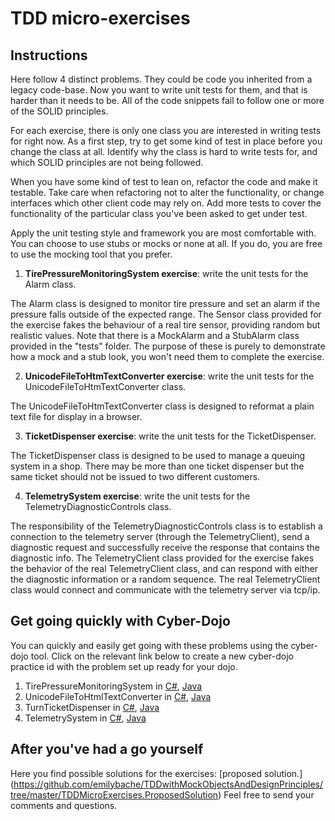 # TDD micro-exercises

## Instructions

Here follow 4 distinct problems. They could be code you inherited from a legacy code-base. Now you want to write unit tests for them, and that is harder than it needs to be. All of the code snippets fail to follow one or more of the SOLID principles.

For each exercise, there is only one class you are interested in writing tests for right now. As a first step, try to get some kind of test in place before you change the class at all. Identify why the class is hard to write tests for, and which SOLID principles are not being followed. 

When you have some kind of test to lean on, refactor the code and make it testable. Take care when refactoring not to alter the functionality, or change interfaces which other client code may rely on. Add more tests to cover the functionality of the particular class you've been asked to get under test. 

Apply the unit testing style and framework you are most comfortable with. You can choose to use stubs or mocks or none at all. If you do, you are free to use the mocking tool that you prefer.

1. **TirePressureMonitoringSystem exercise**:  write the unit tests for the Alarm class.

The Alarm class is designed to monitor tire pressure and set an alarm if the pressure falls outside of the expected range. The Sensor class provided for the exercise fakes the behaviour of a real tire sensor, providing random but realistic values. Note that there is a MockAlarm and a StubAlarm class provided in the "tests" folder. The purpose of these is purely to demonstrate how a mock and a stub look, you won't need them to complete the exercise.

2. **UnicodeFileToHtmTextConverter exercise**: write the unit tests for the UnicodeFileToHtmTextConverter class.

The UnicodeFileToHtmTextConverter class is designed to reformat a plain text file for display in a browser.

3. **TicketDispenser exercise**: write the unit tests for the TicketDispenser.

The TicketDispenser class is designed to be used to manage a queuing system in a shop. There may be more than one ticket dispenser but the same ticket should not be issued to two different customers.

4. **TelemetrySystem exercise**: write the unit tests for the TelemetryDiagnosticControls class.

The responsibility of the TelemetryDiagnosticControls class is to establish a connection to the telemetry server (through the TelemetryClient), send a diagnostic request and successfully receive the response that contains the diagnostic info. The TelemetryClient class provided for the exercise fakes the behavior of the real TelemetryClient class, and can respond with either the diagnostic information or a random sequence. The real TelemetryClient class would connect and communicate with the telemetry server via tcp/ip.

## Get going quickly with Cyber-Dojo

You can quickly and easily get going with these problems using the cyber-dojo tool. Click on the relevant link below
to create a new cyber-dojo practice id with the problem set up ready for your dojo.

1. TirePressureMonitoringSystem in [C#](http://cyber-dojo.com/forker/fork/634DA0F51B?avatar=zebra&tag=12), [Java](http://cyber-dojo.com/forker/fork/367B6155BD?avatar=buffalo&tag=4)
2. UnicodeFileToHtmlTextConverter in [C#](http://cyber-dojo.com/forker/fork/D98B8E5B4B?avatar=moose&tag=8), [Java](http://cyber-dojo.com/forker/fork/6ADDD13EDF?avatar=elephant&tag=4)
3. TurnTicketDispenser in [C#](http://cyber-dojo.com/forker/fork/BBC507B3D9?avatar=koala&tag=3), [Java](http://cyber-dojo.com/forker/fork/485AF06984?avatar=snake&tag=2)
4. TelemetrySystem in [C#](http://cyber-dojo.com/forker/fork/5566B141D6?avatar=elephant&tag=3), [Java](http://cyber-dojo.com/forker/fork/7A688DF81A?avatar=wolf&tag=4)

## After you've had a go yourself

Here you find possible solutions for the exercises: [proposed solution.] (https://github.com/emilybache/TDDwithMockObjectsAndDesignPrinciples/tree/master/TDDMicroExercises.ProposedSolution) 
Feel free to send your comments and questions.

